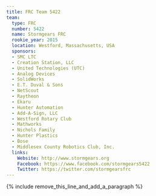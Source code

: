 ```yaml
---
title: FRC Team 5422
team:
  type: FRC
  number: 5422
  name: Stormgears FRC
  rookie_year: 2015
  location: Westford, Massachusetts, USA
  sponsors:
  - SMC LTC
  - Creation Station, LLC
  - United Technologies (UTC)
  - Analog Devices
  - SolidWorks
  - E.T. Duval & Sons
  - NetScout
  - Raytheon
  - Ekaru
  - Hunter Automation
  - Add-A-Sign, LLC
  - Westford Rotary Club
  - Mathworks
  - Nichols Family
  - Hunter Plastics
  - Bose
  - Middlesex County Robotics Club, Inc.
  links:
    Website: http://www.stormgears.org
    Facebook: https://www.facebook.com/stormgears5422
    Twitter: https://twitter.com/stormgearsfrc
---
```


{% include remove_this_line_and_add_a_paragraph %}